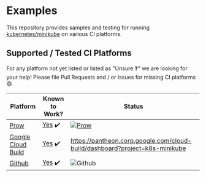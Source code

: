 # Examples

This repository provides samples and testing for running [kubernetes/minikube](https://github.com/kubernetes/minikube) on various CI platforms.

## Supported / Tested CI Platforms


For any platform not yet listed or listed as "Unsure :question:" we are looking for your help!
Please file Pull Requests and / or Issues for missing CI platforms :smile:

| Platform | Known to Work? | Status |
|---|---|--|
| [Prow](https://github.com/kubernetes/test-infra/tree/master/prow) | [Yes](https://github.com/kubernetes/test-infra/tree/master/config/jobs/kubernetes/minikube) :heavy_check_mark: | [![Prow](https://prow.k8s.io/badge.svg?jobs=pull-minikube-build)](https://prow.k8s.io/?job=pull-minikube-build) |
| [Google Cloud Build](https://cloud.google.com/cloud-build/) | [Yes](./gcb.md) :heavy_check_mark: | https://pantheon.corp.google.com/cloud-build/dashboard?project=k8s-minikube |
| [Github](https://help.github.com/en/actions/automating-your-workflow-with-github-actions/about-continuous-integration) | [Yes](.github/workflows/minikube.yml) :heavy_check_mark: | ![Github](https://github.com/minikube-ci/examples/workflows/Minikube/badge.svg) |